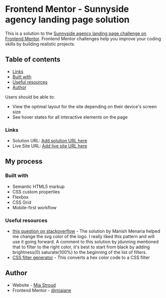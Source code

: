 # Frontend Mentor - Sunnyside agency landing page solution

This is a solution to the [Sunnyside agency landing page challenge on Frontend Mentor](https://www.frontendmentor.io/challenges/sunnyside-agency-landing-page-7yVs3B6ef). Frontend Mentor challenges help you improve your coding skills by building realistic projects.

## Table of contents

- [Links](#links)
- [Built with](#built-with)
- [Useful resources](#useful-resources)
- [Author](#author)


Users should be able to:

- View the optimal layout for the site depending on their device's screen size
- See hover states for all interactive elements on the page


### Links

- Solution URL: [Add solution URL here](https://your-solution-url.com)
- Live Site URL: [Add live site URL here](https://your-live-site-url.com)

## My process

### Built with

- Semantic HTML5 markup
- CSS custom properties
- Flexbox
- CSS Grid
- Mobile-first workflow

### Useful resources

- [this question on stackoverflow](https://stackoverflow.com/questions/22252472/how-to-change-the-color-of-an-svg-element#:~:text=You%20can't%20change%20the,or%20using%20inline.) - The solution by Manish Menaria helped me change the svg color of the logo. I really liked this pattern and will use it going forward. A comment to this solution by jdunning mentioned that to filter to the right color, it's best to start from black by adding brightness(0) saturate(100%) to the beginning of the list of filters.
- [CSS filter generator](https://codepen.io/sosuke/pen/Pjoqqp) - This converts a hex color code to a CSS filter

## Author

- Website - [Mia Stroud](https://www.your-site.com)
- Frontend Mentor - [@miajane](https://www.frontendmentor.io/profile/miajane)